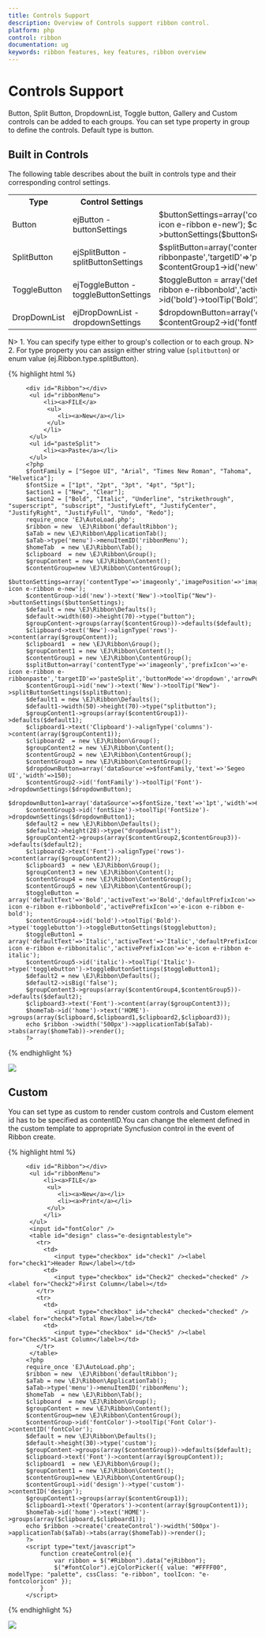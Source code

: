 ```yaml
---
title: Controls Support
description: Overview of Controls support ribbon control.
platform: php
control: ribbon
documentation: ug
keywords: ribbon features, key features, ribbon overview 
---
```


# Controls Support

Button, Split Button, DropdownList, Toggle button, Gallery and Custom controls can be added to each groups. You can set type property in group to define the controls. Default type is button.

## Built in Controls

The following table describes about the built in controls type and their corresponding control settings.

<table>
   <tr>
      <th>
         <b>Type </b>
      </th>
      <th>
         <b>Control Settings </b>
      </th>
	  <th>
         <b>Example </b>
      </th>
	</tr>
	<tr>
      <td>
         Button
      </td>
      <td>
         ejButton - buttonSettings
      </td>
	  <td>
         $buttonSettings=array('contentType'=>'imageonly','imagePosition'=>'imagetop','prefixIcon'=>'e-icon e-ribbon e-new');
         $contentGroup->id('new')->text('New')->toolTip("New")->buttonSettings($buttonSettings); 
      </td>
    </tr>
	<tr>
      <td>
         SplitButton
      </td>
      <td>
         ejSplitButton - splitButtonSettings
      </td>
	  <td>
          $splitButton=array('contentType'=>'imageonly','prefixIcon'=>'e-icon e-ribbon e-ribbonpaste','targetID'=>'pasteSplit','buttonMode'=>'dropdown','arrowPosition'=>'bottom');
          $contentGroup1->id('new')->text('New')->toolTip("New")->splitButtonSettings($splitButton); 
      </td>
    </tr>
	<tr>
      <td>
         ToggleButton
      </td>
      <td>
         ejToggleButton - toggleButtonSettings
      </td>
	  <td>
          $toggleButton =  array('defaultText'=>'Bold','activeText'=>'Bold','defaultPrefixIcon'=>'e-icon e-ribbon e-ribbonbold','activePrefixIcon'=>'e-icon e-ribbon e-bold'); 
          $contentGroup4->id('bold')->toolTip('Bold')->type('togglebutton')->toggleButtonSettings($toggleButton);
      </td>
    </tr>
	<tr>
      <td>
         DropDownList
      </td>
      <td>
         ejDropDownList - dropdownSettings
      </td>
	  <td>
         $dropdownButton=array('dataSource'=>$fontfamily,'text'=>'Segeo UI','width'=>150);
         $contentGroup2->id('fontfamily')->toolTip('Font')->dropdownSettings($dropdownButton); 
      </td>
    </tr>
</table>

N> 1. You can specify type either to group's collection or to each group.
N> 2. For type property you can assign either string value (`splitbutton`) or enum value (ej.Ribbon.type.splitButton).

{% highlight html %}

         <div id="Ribbon"></div>
	      <ul id="ribbonMenu">
		      <li><a>FILE</a>    
		       <ul>
		          <li><a>New</a></li>
		       </ul>
		      </li>
	      </ul>
          <ul id="pasteSplit">
              <li><a>Paste</a></li>
          </ul>
         <?php
         $fontFamily = ["Segoe UI", "Arial", "Times New Roman", "Tahoma", "Helvetica"];
         $fontSize = ["1pt", "2pt", "3pt", "4pt", "5pt"];
         $action1 = ["New", "Clear"];
         $action2 = ["Bold", "Italic", "Underline", "strikethrough", "superscript", "subscript", "JustifyLeft", "JustifyCenter", "JustifyRight", "JustifyFull", "Undo", "Redo"]; 
		 require_once 'EJ\AutoLoad.php';
         $ribbon = new  \EJ\Ribbon('defaultRibbon');
         $aTab = new \EJ\Ribbon\ApplicationTab();           
         $aTab->type('menu')->menuItemID('ribbonMenu');  
         $homeTab  = new \EJ\Ribbon\Tab();
         $clipboard  = new \EJ\Ribbon\Group();
         $groupContent = new \EJ\Ribbon\Content();
         $contentGroup=new \EJ\Ribbon\ContentGroup();
         $buttonSettings=array('contentType'=>'imageonly','imagePosition'=>'imagetop','prefixIcon'=>'e-icon e-ribbon e-new');
         $contentGroup->id('new')->text('New')->toolTip("New")->buttonSettings($buttonSettings);     
         $default = new \EJ\Ribbon\Defaults();
         $default->width(60)->height(70)->type("button");
         $groupContent->groups(array($contentGroup))->defaults($default);
         $clipboard->text('New')->alignType('rows')->content(array($groupContent));
         $clipboard1  = new \EJ\Ribbon\Group();
         $groupContent1 = new \EJ\Ribbon\Content();
         $contentGroup1 = new \EJ\Ribbon\ContentGroup();
         $splitButton=array('contentType'=>'imageonly','prefixIcon'=>'e-icon e-ribbon e-ribbonpaste','targetID'=>'pasteSplit','buttonMode'=>'dropdown','arrowPosition'=>'bottom');
         $contentGroup1->id('new')->text('New')->toolTip("New")->splitButtonSettings($splitButton);     
         $default1 = new \EJ\Ribbon\Defaults();
         $default1->width(50)->height(70)->type("splitbutton");
         $groupContent1->groups(array($contentGroup1))->defaults($default1);
         $clipboard1->text('Clipboard')->alignType('columns')->content(array($groupContent1));
         $clipboard2  = new \EJ\Ribbon\Group();
         $groupContent2 = new \EJ\Ribbon\Content();
         $contentGroup2 = new \EJ\Ribbon\ContentGroup();
         $contentGroup3 = new \EJ\Ribbon\ContentGroup();
         $dropdownButton=array('dataSource'=>$fontFamily,'text'=>'Segeo UI','width'=>150);
         $contentGroup2->id('fontFamily')->toolTip('Font')->dropdownSettings($dropdownButton);     
         $dropdownButton1=array('dataSource'=>$fontSize,'text'=>'1pt','width'=>65);
         $contentGroup3->id('fontSize')->toolTip('FontSize')->dropdownSettings($dropdownButton1);
         $default2 = new \EJ\Ribbon\Defaults();
         $default2->height(28)->type("dropdownlist");
         $groupContent2->groups(array($contentGroup2,$contentGroup3))->defaults($default2);
         $clipboard2->text('Font')->alignType('rows')->content(array($groupContent2));
         $clipboard3  = new \EJ\Ribbon\Group();
         $groupContent3 = new \EJ\Ribbon\Content();
         $contentGroup4 = new \EJ\Ribbon\ContentGroup();
         $contentGroup5 = new \EJ\Ribbon\ContentGroup();
         $toggleButton =  array('defaultText'=>'Bold','activeText'=>'Bold','defaultPrefixIcon'=>'e-icon e-ribbon e-ribbonbold','activePrefixIcon'=>'e-icon e-ribbon e-bold'); 
         $contentGroup4->id('bold')->toolTip('Bold')->type('togglebutton')->toggleButtonSettings($togglebutton);
         $toggleButton1 =  array('defaultText'=>'Italic','activeText'=>'Italic','defaultPrefixIcon'=>'e-icon e-ribbon e-ribbonitalic','activePrefixIcon'=>'e-icon e-ribbon e-italic'); 
         $contentGroup5->id('italic')->toolTip('Italic')->type('togglebutton')->toggleButtonSettings($toggleButton1);
         $default2 = new \EJ\Ribbon\Defaults();
         $default2->isBig('false');
         $groupContent3->groups(array($contentGroup4,$contentGroup5))->defaults($default2);
         $clipboard3->text('Font')->content(array($groupContent3));
         $homeTab->id('home')->text('HOME')->groups(array($clipboard,$clipboard1,$clipboard2,$clipboard3));
         echo $ribbon ->width('500px')->applicationTab($aTab)->tabs(array($homeTab))->render();
         ?>

{% endhighlight %}

![](Controls/controls_img1.png)

## Custom

You can set type as custom to render custom controls and Custom element id has to be specified as contentID.You can change the element defined in the custom template to appropriate Syncfusion control in the event of Ribbon create.

{% highlight html %}

         <div id="Ribbon"></div>
	      <ul id="ribbonMenu">
		      <li><a>FILE</a>    
		       <ul>
			      <li><a>New</a></li>
                  <li><a>Print</a></li>
	           </ul>
		      </li>
	      </ul>
          <input id="fontColor" />
          <table id="design" class="e-designtablestyle">
            <tr>
              <td>
                 <input type="checkbox" id="check1" /><label for="check1">Header Row</label></td>
              <td>
                 <input type="checkbox" id="Check2" checked="checked" /><label for="Check2">First Column</label></td>
            </tr>
            <tr>
              <td>
                 <input type="checkbox" id="check4" checked="checked" /><label for="check4">Total Row</label></td>
              <td>
                 <input type="checkbox" id="Check5" /><label for="Check5">Last Column</label></td>
            </tr>
          </table>
         <?php
		 require_once 'EJ\AutoLoad.php';
         $ribbon = new  \EJ\Ribbon('defaultRibbon');
         $aTab = new \EJ\Ribbon\ApplicationTab();           
         $aTab->type('menu')->menuItemID('ribbonMenu');
         $homeTab  = new \EJ\Ribbon\Tab();
         $clipboard  = new \EJ\Ribbon\Group();
         $groupContent = new \EJ\Ribbon\Content();
         $contentGroup=new \EJ\Ribbon\ContentGroup();
         $contentGroup->id('fontColor')->toolTip('Font Color')->contentID('fontColor');
         $default = new \EJ\Ribbon\Defaults();
         $default->height(30)->type('custom');
         $groupContent->groups(array($contentGroup))->defaults($default);
         $clipboard->text('Font')->content(array($groupContent));
         $clipboard1  = new \EJ\Ribbon\Group();
         $groupContent1 = new \EJ\Ribbon\Content();
         $contentGroup1=new \EJ\Ribbon\ContentGroup();
         $contentGroup1->id('design')->type('custom')->contentID('design'); 
         $groupContent1->groups(array($contentGroup1));
         $clipboard1->text('Operators')->content(array($groupContent1));
         $homeTab->id('home')->text('HOME')->groups(array($clipboard,$clipboard1));
         echo $ribbon ->create('createControl')->width('500px')->applicationTab($aTab)->tabs(array($homeTab))->render();   
         ?>
         <script type="text/javascript"> 
             function createControl(e){
                 var ribbon = $("#Ribbon").data("ejRibbon");
                 $("#fontColor").ejColorPicker({ value: "#FFFF00", modelType: "palette", cssClass: "e-ribbon", toolIcon: "e-fontcoloricon" });
             }
         </script>
               
{% endhighlight %}

![](Controls/controls_img2.png)